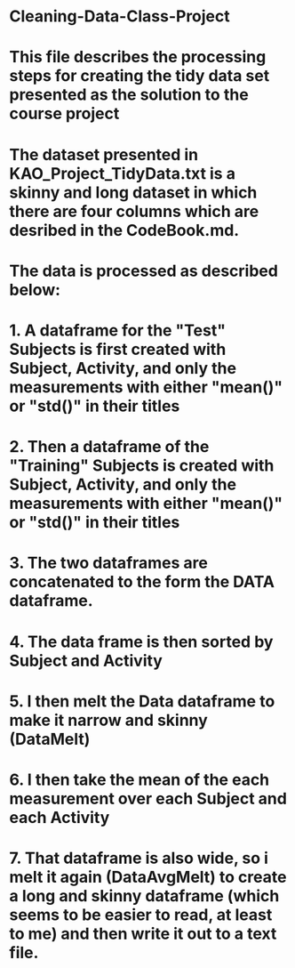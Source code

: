 # Cleaning-Data-Class-Project
# This file describes the processing steps for creating the tidy data set presented as the solution to the course project
# The dataset presented in KAO_Project_TidyData.txt is a skinny and long dataset in which there are four columns which are desribed in the CodeBook.md.
# The data is processed as described below:
#    1.  A dataframe for the "Test" Subjects is first created with Subject, Activity, and only the measurements with either "mean()" or "std()" in their titles
#   2.   Then a dataframe of the "Training" Subjects is created with Subject, Activity, and only the measurements with either "mean()" or "std()" in their titles
#   3.  The two dataframes are concatenated to the form the DATA dataframe.
#   4.  The data frame is then sorted by Subject and Activity
#   5.  I then melt the Data dataframe to make it narrow and skinny (DataMelt) 
#   6.  I then take the mean of the each measurement over each Subject and each Activity
#   7.  That dataframe is also wide, so i melt it again (DataAvgMelt) to create a long and skinny dataframe (which seems to be easier to read, at least to me) and then write it out to a text file.
#
